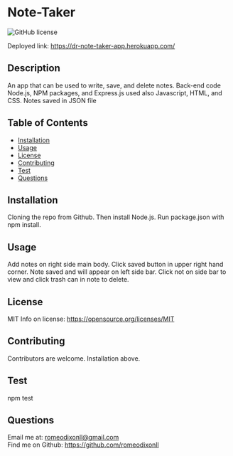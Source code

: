 
# Note-Taker

![GitHub license](https://img.shields.io/badge/License-MIT-yellow.svg)

Deployed link: https://dr-note-taker-app.herokuapp.com/

## Description
An app that can be used to write, save, and delete notes. Back-end code Node.js, NPM packages, and Express.js used also Javascript, HTML, and CSS. Notes saved in JSON file

## Table of Contents 
- [Installation](#installation)
- [Usage](#usage)
- [License](#license)
- [Contributing](#Contributing)
- [Test](#Test)
- [Questions](#Questions)



## Installation
Cloning the repo from Github. Then install Node.js. Run package.json with npm install. 


## Usage
Add notes on right side main body. Click saved button in upper right hand corner. Note saved and will appear on left side bar. Click not on side bar to view and click trash can in note to delete. 

## License
MIT
Info on license: https://opensource.org/licenses/MIT

## Contributing 
Contributors are welcome. Installation above. 

## Test
npm test

## Questions 
Email me at: romeodixonll@gmail.com </br>
Find me on Github: https://github.com/romeodixonll



